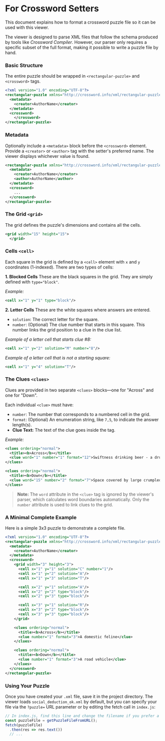 # For Crossword Setters

This document explains how to format a crossword puzzle file so it can be used with this viewer.

The viewer is designed to parse XML files that follow the schema produced by tools like *Crossword Compiler*. However, our parser only requires a specific subset of the full format, making it possible to write a puzzle file by hand.

### Basic Structure

The entire puzzle should be wrapped in `<rectangular-puzzle>` and `<crossword>` tags.

```xml
<?xml version="1.0" encoding="UTF-8"?>
<rectangular-puzzle xmlns="http://crossword.info/xml/rectangular-puzzle">
  <metadata>
    <creator>AuthorName</creator>
  </metadata>
  <crossword>
    </crossword>
</rectangular-puzzle>
```

### Metadata

Optionally include a `<metadata>` block before the `<crossword>` element.
Provide a `<creator>` or `<author>` tag with the setter's preferred name.
The viewer displays whichever value is found.

```xml
<rectangular-puzzle xmlns="http://crossword.info/xml/rectangular-puzzle">
  <metadata>
    <creator>AuthorName</creator>
    <author>AuthorName</author>
  </metadata>
  <crossword>
    ...
  </crossword>
</rectangular-puzzle>
```

### The Grid `<grid>`

The grid defines the puzzle's dimensions and contains all the cells.

```xml
<grid width="15" height="15">
  </grid>
```

### Cells `<cell>`

Each square in the grid is defined by a `<cell>` element with `x` and `y` coordinates (1-indexed). There are two types of cells:

**1. Blocked Cells**
These are the black squares in the grid. They are simply defined with `type="block"`.

*Example:*
```xml
<cell x="1" y="1" type="block"/>
```

**2. Letter Cells**
These are the white squares where answers are entered.
- `solution`: The correct letter for the square.
- `number`: (Optional) The clue number that starts in this square. This number links the grid position to a clue in the clue list.

*Example of a letter cell that starts clue #8:*
```xml
<cell x="1" y="2" solution="M" number="8"/>
```

*Example of a letter cell that is not a starting square:*
```xml
<cell x="1" y="4" solution="T"/>
```

### The Clues `<clues>`

Clues are provided in two separate `<clues>` blocks—one for "Across" and one for "Down".

Each individual `<clue>` must have:
- `number`: The number that corresponds to a numbered cell in the grid.
- `format`: (Optional) An enumeration string, like `7,5`, to indicate the answer length(s).
- **Clue Text:** The text of the clue goes inside the tag.

*Example:*
```xml
<clues ordering="normal">
  <title><b>Across</b></title>
  <clue word="1" number="1" format="12">Swiftness drinking beer - a drunk's charm?</clue>
</clues>

<clues ordering="normal">
  <title><b>Down</b></title>
  <clue word="15" number="2" format="7">Space covered by large crumpled blanket</clue>
</clues>
```
> **Note:** The `word` attribute in the `<clue>` tag is ignored by the viewer's parser, which calculates word boundaries automatically. Only the `number` attribute is used to link clues to the grid.

### A Minimal Complete Example

Here is a simple 3x3 puzzle to demonstrate a complete file.

```xml
<?xml version="1.0" encoding="UTF-8"?>
<rectangular-puzzle xmlns="http://crossword.info/xml/rectangular-puzzle">
  <metadata>
    <creator>AuthorName</creator>
  </metadata>
  <crossword>
    <grid width="3" height="3">
      <cell x="1" y="1" solution="C" number="1"/>
      <cell x="1" y="2" solution="A"/>
      <cell x="1" y="3" solution="T"/>

      <cell x="2" y="1" solution="A"/>
      <cell x="2" y="2" type="block"/>
      <cell x="2" y="3" type="block"/>

      <cell x="3" y="1" solution="R"/>
      <cell x="3" y="2" type="block"/>
      <cell x="3" y="3" type="block"/>
    </grid>

    <clues ordering="normal">
      <title><b>Across</b></title>
      <clue number="1" format="3">A domestic feline</clue>
    </clues>

    <clues ordering="normal">
      <title><b>Down</b></title>
      <clue number="1" format="3">A road vehicle</clue>
    </clues>
  </crossword>
</rectangular-puzzle>
```

### Using Your Puzzle

Once you have created your `.xml` file, save it in the project directory. The
viewer loads `social_deduction_ok.xml` by default, but you can specify your file
via the `?puzzle=` URL parameter or by editing the fetch call in `index.js`:

```javascript
// In index.js, find this line and change the filename if you prefer a fixed file
const puzzleFile = getPuzzleFileFromURL();
fetch(puzzleFile)
  .then(res => res.text())
  // ...
```
